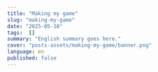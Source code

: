 ```yaml
---
title: "Making my game"
slug: "making-my-game"
date: "2025-05-18"
tags:  []
summary: "English summary goes here."
cover: "posts-assets/making-my-game/banner.png"
language: en
published: false
---
```







